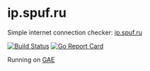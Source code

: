 # ip.spuf.ru

Simple internet connection checker: [ip.spuf.ru](http://ip.spuf.ru/)

[![Build Status](https://travis-ci.org/spuf/ip.spuf.ru.svg?branch=master)](https://travis-ci.org/spuf/ip.spuf.ru)
[![Go Report Card](https://goreportcard.com/badge/github.com/spuf/ip.spuf.ru)](https://goreportcard.com/report/github.com/spuf/ip.spuf.ru)

Running on [GAE](https://cloud.google.com/appengine/)
